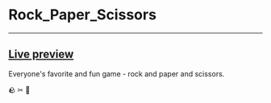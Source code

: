 <h1>Rock_Paper_Scissors</h1>
<hr>
<h2><a href = "https://dg44k.github.io/Rock_Paper_Scissors">Live preview</a></h2>

Everyone's favorite and fun game - rock and paper and scissors.
	
&#129704; &#9986; &#128221; 
